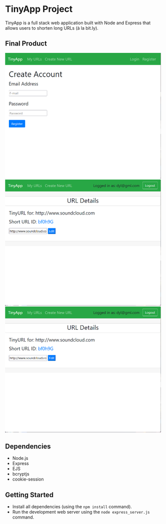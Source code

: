 # TinyApp Project

TinyApp is a full stack web application built with Node and Express that allows users to shorten long URLs (à la bit.ly).

## Final Product

!["screenshot description"](https://github.com/DylanPalin/tinyapp/blob/main/docs/Screenshot%202023-12-02%20032735222.png?raw=true)
!["screenshot description"](https://github.com/DylanPalin/tinyapp/blob/main/docs/22.png?raw=true)
!["screenshot description"](https://github.com/DylanPalin/tinyapp/blob/main/docs/22.png?raw=true)


## Dependencies

- Node.js
- Express
- EJS
- bcryptjs
- cookie-session

## Getting Started

- Install all dependencies (using the `npm install` command).
- Run the development web server using the `node express_server.js` command.

